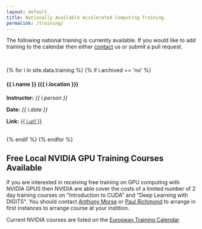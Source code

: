 ```yaml
---
layout: default
title: Nationally Available Accelerated Computing Training
permalink: /training/
---
```


The following national training is currently available. If you would like to add training to the calendar then either [contact](contact) us or submit a pull request.

<br/>

{% for i in site.data.training %}
{% if i.archived == 'no' %}
#### {{ i.name }} ({{ i.location }}) ####
**Instructor:** *{{ i.person }}*

**Date:** *{{ i.date }}*

**Link:** <a href="{{ i.url }}">{{ i.url }}</a>

<br/>
{% endif %}
{% endfor %}


## Free Local NVIDIA GPU Training Courses Available ## 

If you are interested in receiving free training on GPU computing with NVIDIA GPUS then NVIDIA are able cover the costs of a limited number of 2 day training courses on "Introduction to CUDA" and "Deep Learning with DIGITS". You should contact [Anthony Morse](mailto:anthony.morse@icloud.com ) or [Paul Richmond](http://paulrichmond.shef.ac.uk/contact/) to arrange in first instances to arrange course at your instition.

Current NVIDIA courses are listed on the [European Training Calendar](http://www.nvidia.co.uk/object/cuda-training-calendar.html)


